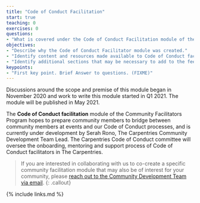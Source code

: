 ```yaml
---
title: "Code of Conduct Facilitation"
start: true
teaching: 0
exercises: 0
questions:
- "What is covered under the Code of Conduct Facilitation module of the Community Facilitators Program?"
objectives:
- "Describe why the Code of Conduct Facilitator module was created."
- "Identify content and resources made available to Code of Conduct facilitators during onboarding and over the course of their cohort work."
- "Identify additional sections that may be necessary to add to the feedback facilitators module."
keypoints:
- "First key point. Brief Answer to questions. (FIXME)"
---
```


Discussions around the scope and premise of this module began in November 2020 and work to write this module started in Q1 2021. The module will be published in May 2021.

The **Code of Conduct facilitation** module of the Community Facilitators Program hopes to prepare community members to bridge between community members at events and our Code of Conduct processes, and is currently under development by Serah Rono, The Carpentries Community Development Team Lead. The Carpentries Code of Conduct committee will oversee the onboarding, mentoring and support process of Code of Conduct facilitators in The Carpentries.
    
> If you are interested in collaborating with us to co-create a specific community facilitation module that may also be of interest for your community, please [reach out to the Community Development Team via email](mailto:community@carpentries.org?subject=Interest%20in%20co-creating%20Community%20Facilitators%20Program%20resources).
{: .callout}

{% include links.md %}
